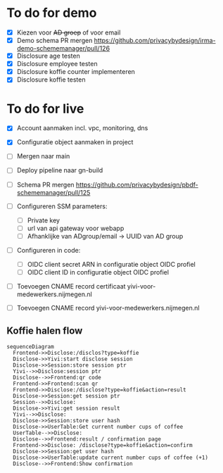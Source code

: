 # To do for demo
- [x] Kiezen voor ~~AD groep~~ of voor email
- [x] Demo schema PR mergen https://github.com/privacybydesign/irma-demo-schememanager/pull/126
- [x] Disclosure age testen
- [x] Disclosure employee testen
- [x] Disclosure koffie counter implementeren
- [x] Disclosure koffie testen

# To do for live
- [x] Account aanmaken incl. vpc, monitoring, dns
- [x] Configuratie object aanmaken in project
- [ ] Mergen naar main
- [ ] Deploy pipeline naar gn-build
- [ ] Schema PR mergen https://github.com/privacybydesign/pbdf-schememanager/pull/125
- [ ] Configureren SSM parameters:
  - [ ] Private key
  - [ ] url van api gateway voor webapp
  - [ ] Afhanklijke van ADgroup/email -> UUID van AD group
- [ ] Configureren in code:
  - [ ] OIDC client secret ARN in configuratie object OIDC profiel
  - [ ] OIDC client ID in configuratie object OIDC profiel
- [ ] Toevoegen CNAME record certificaat yivi-voor-medewerkers.nijmegen.nl
- [ ] Toevoegen CNAME record yivi-voor-medewerkers.nijmegen.nl



## Koffie halen flow
```mermaid
sequenceDiagram
  Frontend->>Disclose:/disclos?type=koffie
  Disclose->>Yivi:start disclose session
  Disclose->>Session:store session ptr
  Yivi-->>Disclose:session ptr
  Disclose-->>Frontend:qr code
  Frontend->>Frontend:scan qr
  Frontend->>Disclose:/disclose?type=koffie&action=result
  Disclose->>Session:get session ptr
  Session-->>Disclose: 
  Disclose->>Yivi:get session result
  Yivi-->>Disclose: 
  Disclose->>Session:store user hash
  Disclose->>UserTable:Get current number cups of coffee
  UserTable-->>Disclose: 
  Disclose-->>Frontend:result / confirmation page
  Frontend->>Disclose: /disclose?type=koffie&action=confirm
  Disclose->>Session:get user hash
  Disclose->>UserTable:update current number cups of coffee (+1)
  Disclose-->>Frontend:Show confirmation
```